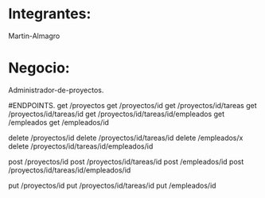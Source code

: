 # Integrantes:
Martin-Almagro

# Negocio:
Administrador-de-proyectos.

#ENDPOINTS.
get /proyectos
get /proyectos/id
get /proyectos/id/tareas
get /proyectos/id/tareas/id
get /proyectos/id/tareas/id/empleados
get /empleados
get /empleados/id

delete /proyectos/id
delete /proyectos/id/tareas/id
delete /empleados/x
delete /proyectos/id/tareas/id/empleados/id

post /proyectos/id
post /proyectos/id/tareas/id
post /empleados/id
post /proyectos/id/tareas/id/empleados/id

put /proyectos/id
put /proyectos/id/tareas/id
put /empleados/id
